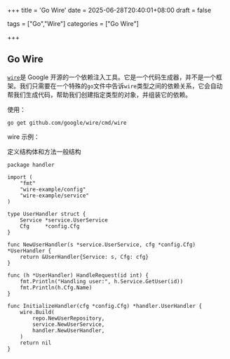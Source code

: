 +++
title = 'Go Wire'
date = 2025-06-28T20:40:01+08:00
draft = false

tags = ["Go","Wire"]
categories = ["Go Wire"]

+++

## Go Wire

[`wire`](https://github.com/google/wire)是 Google 开源的一个依赖注入工具。它是一个代码生成器，并不是一个框架。我们只需要在一个特殊的`go`文件中告诉`wire`类型之间的依赖关系，它会自动帮我们生成代码，帮助我们创建指定类型的对象，并组装它的依赖。



使用：

```shell
go get github.com/google/wire/cmd/wire
```



wire 示例：

定义结构体和方法一般结构

```
package handler

import (
	"fmt"
	"wire-example/config"
	"wire-example/service"
)

type UserHandler struct {
	Service *service.UserService
	Cfg     *config.Cfg
}

func NewUserHandler(s *service.UserService, cfg *config.Cfg) *UserHandler {
	return &UserHandler{Service: s, Cfg: cfg}
}

func (h *UserHandler) HandleRequest(id int) {
	fmt.Println("Handling user:", h.Service.GetUser(id))
	fmt.Println(h.Cfg.Name)
}

```

````
func InitializeHandler(cfg *config.Cfg) *handler.UserHandler {
	wire.Build(
		repo.NewUserRepository,
		service.NewUserService,
		handler.NewUserHandler,
	)
	return nil
}

````


